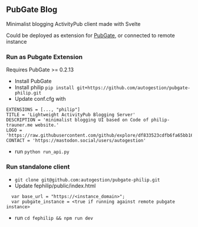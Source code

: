 ## PubGate Blog
Minimalist blogging ActivityPub client made with Svelte

Could be deployed as extension for [PubGate](https://github.com/autogestion/pubgate), or connected to remote instance

### Run as Pubgate Extension

Requires PubGate >= 0.2.13

 - Install PubGate
 - Install philip ```pip install git+https://github.com/autogestion/pubgate-philip.git```
 - Update conf.cfg with
```
EXTENSIONS = [..., "philip"]
TITLE = 'Lightweight ActivityPub Blogging Server'
DESCRIPTION = 'minimalist blogging UI based on Code of philip-trauner.me website.'
LOGO = 'https://raw.githubusercontent.com/github/explore/df833523cdfb6fa65bb162c67405302a494d6c52/topics/activitypub/activitypub.png'
CONTACT = 'https://mastodon.social/users/autogestion'
```
 - run ```python run_api.py```



### Run standalone client

  - ```git clone git@github.com:autogestion/pubgate-philip.git```
  - Update fephilip/public/index.html 
  ```
    var base_url = "https://<instance_domain>";
    var pubgate_instance = <true if running against remote pubgate instance>
  ```
  - run ```cd fephilip && npm run dev```